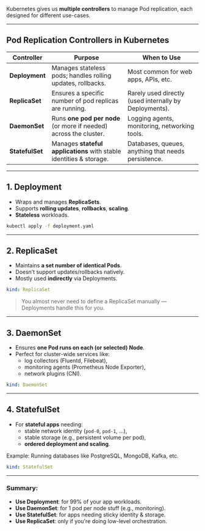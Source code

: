 Kubernetes gives us **multiple controllers** to manage Pod replication, each designed for different use-cases.

---

## Pod Replication Controllers in Kubernetes

| Controller | Purpose | When to Use  |
| --- | --- | --- |
| **Deployment** | Manages stateless pods; handles rolling updates, rollbacks. | Most common for web apps, APIs, etc. |
| **ReplicaSet** | Ensures a specific number of pod replicas are running. | Rarely used directly (used internally by Deployments). |
| **DaemonSet** | Runs **one pod per node** (or more if needed) across the cluster. | Logging agents, monitoring, networking tools. |
| **StatefulSet** | Manages **stateful applications** with stable identities & storage. | Databases, queues, anything that needs persistence. |

---

## 1. **Deployment**

- Wraps and manages **ReplicaSets**.
- Supports **rolling updates**, **rollbacks**, **scaling**.
- **Stateless** workloads.

```bash
kubectl apply -f deployment.yaml
```

---

## 2. **ReplicaSet**

- Maintains **a set number of identical Pods**.
- Doesn’t support updates/rollbacks natively.
- Mostly used **indirectly** via Deployments.

```yaml
kind: ReplicaSet
```

> You almost never need to define a ReplicaSet manually — Deployments handle this for you.

---

## 3. **DaemonSet**

- Ensures **one Pod runs on each (or selected) Node**.
- Perfect for cluster-wide services like:
    - log collectors (Fluentd, Filebeat),
    - monitoring agents (Prometheus Node Exporter),
    - network plugins (CNI).

```yaml
kind: DaemonSet
```

---

## 4. **StatefulSet**

- For **stateful apps** needing:
    - stable network identity (`pod-0`, `pod-1`, ...),
    - stable storage (e.g., persistent volume per pod),
    - **ordered deployment and scaling**.

Example: Running databases like PostgreSQL, MongoDB, Kafka, etc.

```yaml
kind: StatefulSet
```

---

### Summary:

- **Use Deployment**: for 99% of your app workloads.
- **Use DaemonSet**: for 1 pod per node stuff (e.g., monitoring).
- **Use StatefulSet**: for apps needing sticky identity & storage.
- **Use ReplicaSet**: only if you're doing low-level orchestration.